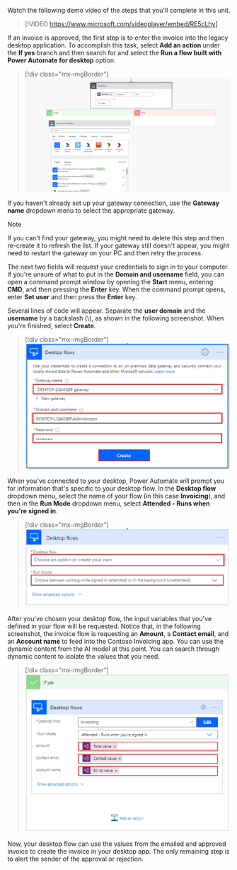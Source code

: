 Watch the following demo video of the steps that you'll complete in this unit.

> [!VIDEO https://www.microsoft.com/videoplayer/embed/RE5cLhy]

If an invoice is approved, the first step is to enter the invoice into the legacy desktop application. To accomplish this task, select **Add an action** under the **If yes** branch and then search for and select the **Run a flow built with Power Automate for desktop** option.

> [!div class="mx-imgBorder"]
> [![Screenshot of the Condition with If yes and If no branches.](../media/9-run-desktop-flow.png)](../media/9-run-desktop-flow.png#lightbox)

If you haven't already set up your gateway connection, use the **Gateway name** dropdown menu to select the appropriate gateway.

> [!NOTE]
> If you can't find your gateway, you might need to delete this step and then re-create it to refresh the list. If your gateway still doesn't appear, you might need to restart the gateway on your PC and then retry the process.

The next two fields will request your credentials to sign in to your computer. If you're unsure of what to put in the **Domain and username** field, you can open a command prompt window by opening the **Start** menu, entering **CMD**, and then pressing the **Enter** key. When the command prompt opens, enter **Set user** and then press the **Enter** key.

Several lines of code will appear. Separate the **user domain** and the **username** by a backslash (\\), as shown in the following screenshot. When you're finished, select **Create**.

> [!div class="mx-imgBorder"]
> [![Screenshot of the Desktop flows dialog with the Gateway name, Domain and username, and Password fields highlighted.](../media/10-user-domain-user-name.png)](../media/10-user-domain-user-name.png#lightbox)

When you've connected to your desktop, Power Automate will prompt you for information that's specific to your desktop flow. In the **Desktop flow** dropdown menu, select the name of your flow (in this case **Invoicing**), and then in the **Run Mode** dropdown menu, select **Attended - Runs when you're signed in**.

> [!div class="mx-imgBorder"]
> [![Screenshot of the Run a flow built with Power Automate for desktop dialog.](../media/11-choose-desktop-flow.png)](../media/11-choose-desktop-flow.png#lightbox)

After you've chosen your desktop flow, the input variables that you've defined in your flow will be requested. Notice that, in the following screenshot, the invoice flow is requesting an **Amount**, a **Contact email**, and an **Account name** to feed into the Contoso Invoicing app. You can use the dynamic content from the AI model at this point. You can search through dynamic content to isolate the values that you need.

> [!div class="mx-imgBorder"]
> [![Screenshot of the If yes dialog with Run a flow build with Power Automate for desktop nested.](../media/12-dynamic-inputs.png)](../media/12-dynamic-inputs.png#lightbox)

Now, your desktop flow can use the values from the emailed and approved invoice to create the invoice in your desktop app. The only remaining step is to alert the sender of the approval or rejection.
